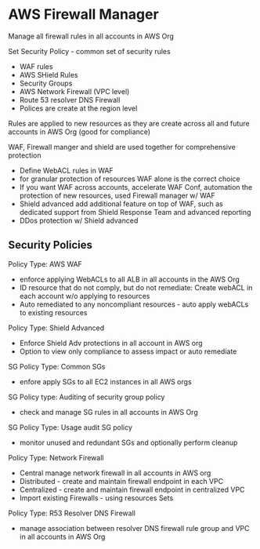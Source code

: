 # AWS Firewall Manager
Manage all firewall rules in all accounts in AWS Org

Set Security Policy - common set of security rules
* WAF rules
* AWS SHield Rules
* Security Groups
* AWS Network Firewall (VPC level) 
* Route 53 resolver DNS Firewall 
* Polices are create at the region level

Rules are applied to new resources as they are create across all and future accounts in AWS Org 
(good for compliance) 

WAF, Firewall manger and shield are used together for comprehensive protection

* Define WebACL rules in WAF
* for granular protection of resources WAF alone is the correct choice
* If you want WAF across accounts, accelerate WAF Conf, automation the protection of new resources, used Firewall manager w/ WAF
* Shield advanced add additional feature on top of WAF, such as dedicated support from Shield Response Team and advanced reporting 
* DDos protection w/ Shield advanced

## Security Policies
Policy Type: AWS WAF
* enforce applying WebACLs to all ALB in all accounts in the AWS Org
* ID resource that do not comply, but do not remediate: Create webACL in each account w/o applying to resources
* Auto remediated to any noncompliant resources - auto apply webACLs to existing resources

Policy Type: Shield Advanced
* Enforce Shield Adv protections in all account in AWS org
* Option to view only compliance to assess impact or auto remediate

SG Policy Type: Common SGs
* enfore apply SGs to all EC2 instances in all AWS orgs

SG Policy type: Auditing of security group policy
* check and manage SG rules in all accounts in AWS Org

SG Policy Type: Usage audit SG policy
* monitor unused and redundant SGs and optionally perform cleanup

Policy Type: Network Firewall
* Central manage network firewall in all accounts in AWS org 
* Distributed - create and maintain firewall endpoint in each VPC
* Centralized - create and maintain firewall endpoint in centralized VPC
* Import existing Firewalls - using resources Sets

Policy Type: R53 Resolver DNS Firewall
* manage association between resolver DNS firewall rule group and VPC in all accounts in AWS Org